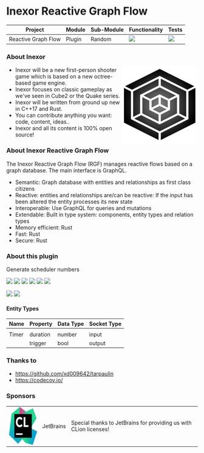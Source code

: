 # Inexor Reactive Graph Flow

| Project             | Module | Sub-Module | Functionality                                                        | Tests                                                                                                                                                           |
|---------------------|--------|------------|----------------------------------------------------------------------|-----------------------------------------------------------------------------------------------------------------------------------------------------------------|
| Reactive Graph Flow | Plugin | Random     | <img src="https://img.shields.io/badge/state-completed-brightgreen"> | [<img src="https://img.shields.io/codecov/c/github/aschaeffer/inexor-rgf-plugin-scheduler">](https://app.codecov.io/gh/aschaeffer/inexor-rgf-plugin-scheduler)  |

### About Inexor

<a href="https://inexor.org/">
<img align="right" width="200" height="200" src="https://raw.githubusercontent.com/aschaeffer/inexor-rgf-plugin-scheduler/main/docs/images/inexor_2.png">
</a>

* Inexor will be a new first-person shooter game which is based on a new octree-based game engine.
* Inexor focuses on classic gameplay as we've seen in Cube2 or the Quake series.
* Inexor will be written from ground up new in C++17 and Rust.
* You can contribute anything you want: code, content, ideas..
* Inexor and all its content is 100% open source!

### About Inexor Reactive Graph Flow

The Inexor Reactive Graph Flow (RGF) manages reactive flows based on a graph database. The main interface is GraphQL.

* Semantic: Graph database with entities and relationships as first class citizens
* Reactive: entities and relationships are/can be reactive: If the input has been altered the entity processes its new state
* Interoperable: Use GraphQL for queries and mutations
* Extendable: Built in type system: components, entity types and relation types
* Memory efficient: Rust
* Fast: Rust
* Secure: Rust

### About this plugin

Generate scheduler numbers

[<img src="https://img.shields.io/badge/Language-Rust-brightgreen">](https://www.rust-lang.org/)
[<img src="https://img.shields.io/badge/Platforms-Linux%20%26%20Windows-brightgreen">]()
[<img src="https://img.shields.io/github/workflow/status/aschaeffer/inexor-rgf-plugin-scheduler/Rust">](https://github.com/aschaeffer/inexor-rgf-plugin-scheduler/actions?query=workflow%3ARust)
[<img src="https://img.shields.io/github/last-commit/aschaeffer/inexor-rgf-plugin-scheduler">]()
[<img src="https://img.shields.io/github/languages/code-size/aschaeffer/inexor-rgf-plugin-scheduler">]()
[<img src="https://img.shields.io/codecov/c/github/aschaeffer/inexor-rgf-plugin-scheduler">](https://app.codecov.io/gh/aschaeffer/inexor-rgf-plugin-scheduler)

[<img src="https://img.shields.io/github/license/aschaeffer/inexor-rgf-plugin-scheduler">](https://github.com/aschaeffer/inexor-rgf-plugin-scheduler/blob/main/LICENSE)
[<img src="https://img.shields.io/discord/698219248954376256?logo=discord">](https://discord.com/invite/acUW8k7)

#### Entity Types

| Name  | Property | Data Type | Socket Type |
|-------|----------|-----------|-------------|
|       |
| Timer | duration | number    | input       |
|       | trigger  | bool      | output      |

### Thanks to

* https://github.com/xd009642/tarpaulin
* https://codecov.io/

### Sponsors

|                                                                                                                                                                                                                                 |           |                                                                   |
|---------------------------------------------------------------------------------------------------------------------------------------------------------------------------------------------------------------------------------|-----------|-------------------------------------------------------------------|
| <a href="https://www.jetbrains.com/?from=github.com/inexorgame"><img align="right" width="100" height="100" src="https://raw.githubusercontent.com/aschaeffer/inexor-rgf-plugin-scheduler/main/docs/images/icon_CLion.svg"></a> | JetBrains | Special thanks to JetBrains for providing us with CLion licenses! |
